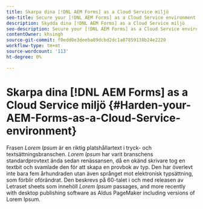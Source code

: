 ```yaml
---
title: Skarpa dina [!DNL AEM Forms] as a Cloud Service miljö
seo-title: Secure your [!DNL AEM Forms] as a Cloud Service environment
description: Skydda dina [!DNL AEM Forms] as a Cloud Service miljö
seo-description: Secure your [!DNL AEM Forms] as a Cloud Service environment
contentOwner: khsingh
source-git-commit: f0edd0e3deeba89dcbd2dc1a07859138b24e2220
workflow-type: tm+mt
source-wordcount: '113'
ht-degree: 0%

---
```



# Skarpa dina [!DNL AEM Forms] as a Cloud Service miljö {#Harden-your-AEM-Forms-as-a-Cloud-Service-environment}

Frasen *Lorem Ipsum* är en riktig platshållartext i tryck- och textsättningsbranschen. *Lorem Ipsum* har varit branschens standardprovtext ända sedan renässansen, då en okänd skrivare tog en textbit och svamlade den för att skapa en provbok av typ. Den har överlevt inte bara fem århundraden utan även språnget mot elektronisk typsättning, som förblir oförändrat. Den beskrevs på 60-talet i och med releasen av Letraset sheets som innehöll *Lorem Ipsum* passages, and more recently with desktop publishing software as Aldus PageMaker including versions of Lorem Ipsum.
